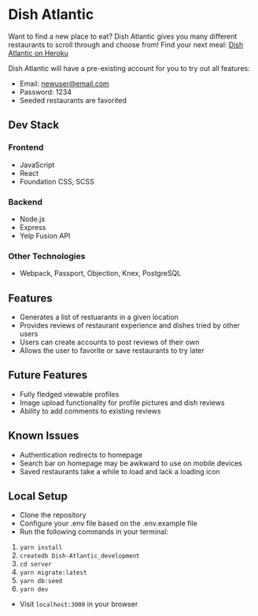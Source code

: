 # Dish Atlantic

Want to find a new place to eat? Dish Atlantic gives you many different restaurants to scroll through and choose from! Find your next meal: [Dish Atlantic on Heroku](https://dishatlantic.herokuapp.com)

Dish Atlantic will have a pre-existing account for you to try out all features:
 - Email: newuser@email.com
 - Password: 1234
 - Seeded restaurants are favorited

## Dev Stack

### Frontend

- JavaScript
- React
- Foundation CSS, SCSS

### Backend

- Node.js
- Express
- Yelp Fusion API

### Other Technologies

- Webpack, Passport, Objection, Knex, PostgreSQL

## Features

- Generates a list of restuarants in a given location
- Provides reviews of restaurant experience and dishes tried by other users
- Users can create accounts to post reviews of their own
- Allows the user to favorite or save restaurants to try later

## Future Features

- Fully fledged viewable profiles
- Image upload functionality for profile pictures and dish reviews
- Ability to add comments to existing reviews

## Known Issues

- Authentication redirects to homepage
- Search bar on homepage may be awkward to use on mobile devices
- Saved restaurants take a while to load and lack a loading icon

## Local Setup

- Clone the repository
- Configure your .env file based on the .env.example file
- Run the following commands in your terminal:
1. `yarn install`
2. `createdb Dish-Atlantic_development`
3. `cd server`
4. `yarn migrate:latest`
5. `yarn db:seed`
6. `yarn dev`
- Visit `localhost:3000` in your browser